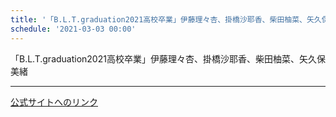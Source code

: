 ```yaml
---
title: '「B.L.T.graduation2021高校卒業」伊藤理々杏、掛橋沙耶香、柴田柚菜、矢久保美緒'
schedule: '2021-03-03 00:00'
---
```


<div id="detailBody"> 「B.L.T.graduation2021高校卒業」伊藤理々杏、掛橋沙耶香、柴田柚菜、矢久保美緒</div>

---
[公式サイトへのリンク]('http://www.nogizaka46.com/schedule/2021/03/060165.php?member=mio-yakubo&category=&monthly=202103')